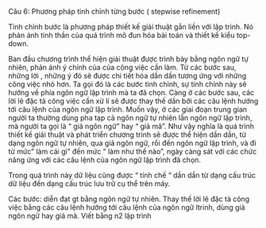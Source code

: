 Câu 6: Phương pháp tinh chỉnh từng bước ( stepwise refinement)

Tinh chỉnh bước là phương pháp thiết kế giải thuật gắn liền với lập trình. Nó phản ánh tinh thần của quá trình mô đun hóa bài toán và thiết kế kiểu top-down.

Ban đầu chương trình thể hiện giải thuật được trình bày bằng ngôn ngữ tự nhiên, phản ánh ý chính của của công việc cần làm. Từ các bước sau, những lời , những ý đó sẽ được chi tiết hóa dần dần tương ứng với những công việc nhỏ hơn. Ta gọi đó là các bước tinh chỉnh, sự tinh chỉnh này sẽ hướng về phía ngôn ngữ lập trình mà ta đã chọn. Càng ở các bước sau, các lời lẽ đặc tả công việc cần xử lí sẽ được thay thế dần bởi các câu lệnh hướng tới câu lệnh của ngôn ngữ lập trình. Muốn vậy, ở các giai đoạn trung gian người ta thường dùng pha tạp cả ngôn ngữ tự nhiên lẫn ngôn ngữ lập trình, mà người ta gọi là “ giả ngôn ngữ” hay “ giả mã”. Như vậy nghĩa là quá trình thiết kế giải thuật và phát triển chương trình sẽ được thể hiện dần dần, từ dạng ngôn ngữ tự nhiên, qua giả ngôn ngữ, rồi đến ngôn ngữ lập trình, và đi từ mức” làm cái gì” đến mức “ làm như thế nào”, ngày càng sát với các chức năng ứng với các câu lệnh của ngôn ngữ lập trình đã chọn.

Trong quá trình này dữ liệu cũng được “ tính chế “ dần dần từ dạng cấu trúc dữ liệu đến dạng cấu trúc lưu trữ cụ thể trên máy.

Các bước: diễn đạt gt bằng ngôn ngữ tự nhiên. Thay thế lời lẽ đặc tả công việc bằng các câu lệnh hướng tới câu lệnh của ngôn ngữ ltrinh, dùng giả ngôn ngữ hay giả mã. Viết bằng n2 lập trình
